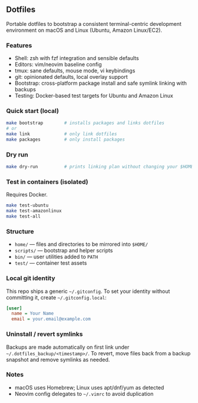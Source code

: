 ## Dotfiles

Portable dotfiles to bootstrap a consistent terminal-centric development environment on macOS and Linux (Ubuntu, Amazon Linux/EC2).

### Features
- Shell: zsh with fzf integration and sensible defaults
- Editors: vim/neovim baseline config
- tmux: sane defaults, mouse mode, vi keybindings
- git: opinionated defaults, local overlay support
- Bootstrap: cross-platform package install and safe symlink linking with backups
- Testing: Docker-based test targets for Ubuntu and Amazon Linux

### Quick start (local)
```sh
make bootstrap        # installs packages and links dotfiles
# or
make link             # only link dotfiles
make packages         # only install packages
```

### Dry run
```sh
make dry-run          # prints linking plan without changing your $HOME
```

### Test in containers (isolated)
Requires Docker.
```sh
make test-ubuntu
make test-amazonlinux
make test-all
```

### Structure
- `home/` — files and directories to be mirrored into `$HOME/`
- `scripts/` — bootstrap and helper scripts
- `bin/` — user utilities added to `PATH`
- `test/` — container test assets

### Local git identity
This repo ships a generic `~/.gitconfig`. To set your identity without committing it, create `~/.gitconfig.local`:
```ini
[user]
  name = Your Name
  email = your.email@example.com
```

### Uninstall / revert symlinks
Backups are made automatically on first link under `~/.dotfiles_backup/<timestamp>/`. To revert, move files back from a backup snapshot and remove symlinks as needed.

### Notes
- macOS uses Homebrew; Linux uses apt/dnf/yum as detected
- Neovim config delegates to `~/.vimrc` to avoid duplication



